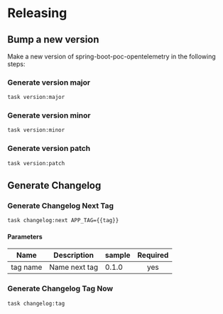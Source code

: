 <!-- Space: Projects -->
<!-- Parent: SpringBootPocOpenTelemetry -->
<!-- Title: Releasing SpringBootPocOpenTelemetry -->
<!-- Label: SpringBootPocOpenTelemetry -->
<!-- Label: Project -->
<!-- Label: Releasing -->
<!-- Include: disclaimer.md -->
<!-- Include: ac:toc -->

# Releasing

## Bump a new version

Make a new version of spring-boot-poc-opentelemetry in the following steps:

### Generate version major

```bash
task version:major
```

### Generate version minor

```bash
task version:minor
```

### Generate version patch

```bash
task version:patch
```

## Generate Changelog

### Generate Changelog Next Tag

```bash
task changelog:next APP_TAG={{tag}}
```

#### Parameters

| Name     | Description   | sample | Required |
| -------- | ------------- | ------ | :------: |
| tag name | Name next tag | 0.1.0  |   yes    |

### Generate Changelog Tag Now

```bash
task changelog:tag
```
